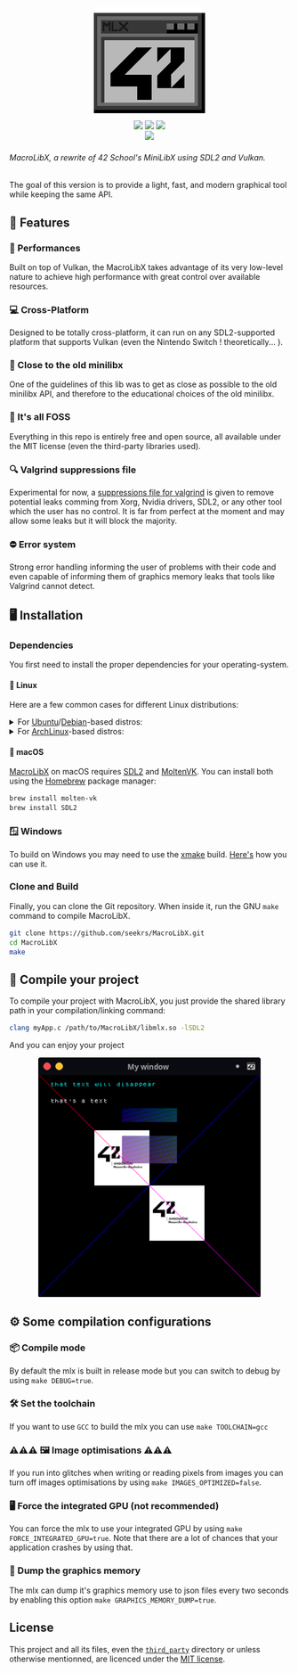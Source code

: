 <div align="center">
    <img src="./res/logo.png" alt="drawing" width="200"/>
    <div align="center">
        <a href="https://github.com/seekrs/MacroLibX/actions/workflows/linux_clang.yml"><img src="https://github.com/seekrs/MacroLibX/actions/workflows/linux_clang.yml/badge.svg"></a>
        <a href="https://github.com/seekrs/MacroLibX/actions/workflows/linux_gcc.yml"><img src="https://github.com/seekrs/MacroLibX/actions/workflows/linux_gcc.yml/badge.svg"></a>
        <a href="https://github.com/seekrs/MacroLibX/actions/workflows/macos_x86.yml"><img src="https://github.com/seekrs/MacroLibX/actions/workflows/macos_x86.yml/badge.svg"></a>
    </div>
    <div align="center">
        <a href="https://github.com/seekrs/MacroLibX/actions/workflows/windows.yml"><img src="https://github.com/seekrs/MacroLibX/actions/workflows/windows.yml/badge.svg"></a>
    </div>
</div>

###### MacroLibX, a rewrite of 42 School's MiniLibX using SDL2 and Vulkan. 
The goal of this version is to provide a light, fast, and modern graphical tool while keeping the same API.

## 🌟 Features

### 🚀 Performances
Built on top of Vulkan, the MacroLibX takes advantage of its very low-level nature to achieve high performance with great control over available resources.

### 💻 Cross-Platform
Designed to be totally cross-platform, it can run on any SDL2-supported platform that supports Vulkan (even the Nintendo Switch ! theoretically... ).

### 🗿 Close to the old minilibx
One of the guidelines of this lib was to get as close as possible to the old minilibx API, and therefore to the educational choices of the old minilibx.

### 📖 It's all FOSS
Everything in this repo is entirely free and open source, all available under the MIT license (even the third-party libraries used).

### 🔍 Valgrind suppressions file
Experimental for now, a [suppressions file for valgrind](./valgrind.supp) is given to remove potential leaks comming from Xorg, Nvidia drivers, SDL2, or any other tool which the user has no control. It is far from perfect at the moment and may allow some leaks but it will block the majority.

### ⛔ Error system
Strong error handling informing the user of problems with their code and even capable of informing them of graphics memory leaks that tools like Valgrind cannot detect.

## 🖥️ Installation

### Dependencies
You first need to install the proper dependencies for your operating-system. 

#### 🐧 Linux
Here are a few common cases for different Linux distributions:

<details>
  <summary>
    For <a href="https://ubuntu.com">Ubuntu</a>/<a href="https://debian.org">Debian</a>-based distros:
  </summary>
<pre><code><!--
-->sudo apt update
sudo apt install libsdl2-2.0-0 libsdl2-dev build-essential
</code></pre>
</details>

<details>
  <summary>
    For <a href="https://archlinux.org">ArchLinux</a>-based distros:
  </summary>
<pre><code>sudo pacman -S sdl2</code></pre>
</details>

#### 🍎 macOS
[MacroLibX](#) on macOS requires [SDL2](#) and [MoltenVK](https://github.com/KhronosGroup/MoltenVK). You can install both using the [Homebrew](https://brew.sh) package manager:
```sh
brew install molten-vk
brew install SDL2
```

### 🪟 Windows
To build on Windows you may need to use the [xmake](https://xmake.io) build. [Here's](./XMAKE_BUILD.md) how you can use it.

### Clone and Build
Finally, you can clone the Git repository. When inside it, run the GNU `make` command to compile MacroLibX. 
```bash
git clone https://github.com/seekrs/MacroLibX.git
cd MacroLibX
make
```

## 🔨 Compile your project
To compile your project with MacroLibX, you just provide the shared library path in your compilation/linking command:

```sh
clang myApp.c /path/to/MacroLibX/libmlx.so -lSDL2
```

And you can enjoy your project

<p align="center">
    <img src="./res/screenshot_test.png" alt="drawing" width="400"/>
</p>

## ⚙️ Some compilation configurations

### 📦 Compile mode
By default the mlx is built in release mode but you can switch to debug by using `make DEBUG=true`.

### 🛠️ Set the toolchain
If you want to use `GCC` to build the mlx you can use `make TOOLCHAIN=gcc`

### ⚠️⚠️⚠️ 🖼️ Image optimisations ⚠️⚠️⚠️
If you run into glitches when writing or reading pixels from images you can turn off images optimisations by using `make IMAGES_OPTIMIZED=false`.

### 🖥️ Force the integrated GPU (not recommended)
You can force the mlx to use your integrated GPU by using `make FORCE_INTEGRATED_GPU=true`. Note that there are a lot of chances that your application crashes by using that.

### 💽 Dump the graphics memory
The mlx can dump it's graphics memory use to json files every two seconds by enabling this option `make GRAPHICS_MEMORY_DUMP=true`.

## License
This project and all its files, even the [`third_party`](./third_party) directory or unless otherwise mentionned, are licenced under the [MIT license](./LICENSE).
